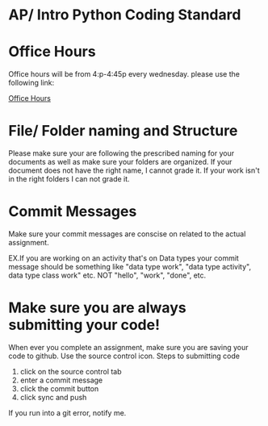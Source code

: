 # AP/ Intro Python Coding Standard


# Office Hours
Office hours will be from 4:p-4:45p every wednesday. 
please use the following link:

[Office Hours](https://us06web.zoom.us/j/84894757579?pwd=1iNeGCMiEh1rhAQqv4hbR3Ig1tvQOO.1)




# File/ Folder naming and Structure
Please make sure your are following the prescribed naming for your documents as well
as make sure your folders are organized. If your document does not have the right name, I cannot grade it. If your work isn't in the right folders I can not grade it.

# Commit Messages
Make sure your commit messages are conscise on related to the actual assignment. 

EX.If you are working on an activity that's on Data types your commit message should be something like "data type work", "data type activity", data type class work" etc. NOT "hello", "work", "done", etc.

# Make sure you are always submitting your code!
When ever you complete an assignment, make sure you are saving your code to github.
Use the source control icon.
Steps to submitting code
1. click on the source control tab
2. enter a commit message
3. click the commit button
4. click sync and push

If you run into a git error, notify me.


